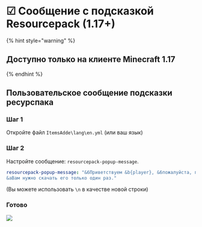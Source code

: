 # ☑ Сообщение с подсказкой Resourcepack (1.17+)

{% hint style="warning" %}
## Доступно только на клиенте Minecraft 1.17
{% endhint %}

## Пользовательское сообщение подсказки ресурспака

### Шаг 1

Откройте файл `ItemsAdde\lang\en.yml` (или ваш язык)

### Шаг 2

Настройте сообщение: `resourcepack-popup-message`.

```yaml
resourcepack-popup-message: "&6Приветствуем &b{player}, &6пожалуйста, примите ресурс-пак, чтобы насладиться всеми удивительными возможностями нашего сервера.\n
&aВам нужно скачать его только один раз."
```

(Вы можете использовать `\n` в качестве новой строки)

### Готово

![](<../.gitbook/assets/immagine (127).png>)

